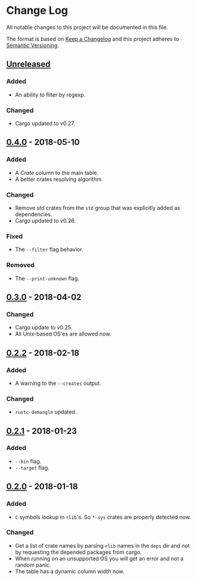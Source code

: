# Change Log
All notable changes to this project will be documented in this file.

The format is based on [Keep a Changelog](http://keepachangelog.com/)
and this project adheres to [Semantic Versioning](http://semver.org/).

## [Unreleased]
### Added
- An ability to filter by regexp.

### Changed
- Cargo updated to v0.27.

## [0.4.0] - 2018-05-10
### Added
- A *Crate* column to the main table.
- A better crates resolving algorithm.

### Changed
- Remove std crates from the `std` group that was explicitly added as dependencies.
- Cargo updated to v0.26.

### Fixed
- The `--filter` flag behavior.

### Removed
- The `--print-unknown` flag.

## [0.3.0] - 2018-04-02
### Changed
- Cargo update to v0.25.
- All Unix-based OS'es are allowed now.

## [0.2.2] - 2018-02-18
### Added
- A warning to the `--creates` output.

### Changed
- `rustc-demangle` updated.

## [0.2.1] - 2018-01-23
### Added
- `--bin` flag.
- `--target` flag.

## [0.2.0] - 2018-01-18
### Added
- `C` symbols lookup in `rlib`'s. So `*-sys` crates are properly detected now.

### Changed
- Get a list of crate names by parsing `rlib` names in the `deps` dir
  and not by requesting the depended packages from cargo.
- When running on an unsupported OS you will get an error and not a random panic.
- The table has a dynamic column width now.

[Unreleased]: https://github.com/RazrFalcon/cargo-bloat/compare/v0.4.0...HEAD
[0.4.0]: https://github.com/RazrFalcon/cargo-bloat/compare/0.3.0...0.4.0
[0.3.0]: https://github.com/RazrFalcon/cargo-bloat/compare/0.2.2...0.3.0
[0.2.2]: https://github.com/RazrFalcon/cargo-bloat/compare/0.2.1...0.2.2
[0.2.1]: https://github.com/RazrFalcon/cargo-bloat/compare/0.2.0...0.2.1
[0.2.0]: https://github.com/RazrFalcon/cargo-bloat/compare/0.1.0...0.2.0
